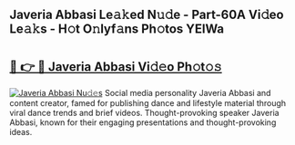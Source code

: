 ## Javeria Abbasi Le𝚊𝚔ed N𝚞𝚍e - Part-60A Vi𝚍eo Le𝚊𝚔s - H𝚘t O𝚗lyf𝚊ns Ph𝚘tos YElWa

# <h2><a href="http://hf0h7o.feru.top/?c=Javeria+Abbasi">🔗 👉 🔴 Javeria Abbasi Vi𝚍𝚎o Ph𝚘t𝚘𝚜</a></h2>

[![Javeria Abbasi Nu𝚍𝚎s](https://i.imgur.com/0TWrTi3.gif)](http://hf0h7o.feru.top/?c=Javeria+Abbasi)
Social media personality Javeria Abbasi and content creator, famed for publishing dance and lifestyle material through viral dance trends and brief videos. Thought-provoking speaker Javeria Abbasi, known for their engaging presentations and thought-provoking ideas. 
